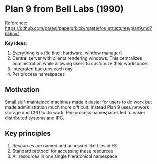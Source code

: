 # Plan 9 from Bell Labs (1990)
Reference: https://github.com/parasj/papers/blob/master/os_structures/plan9.md?plain=1

**Key ideas**:
1. Everything is a file (incl. hardware, window manager)
2. Central server with clients rendering windows. This centralizes administration while allowing users to customize their workspace.
3. Integrated backups each day
4. Per process namespaces

## Motivation
Small self-maintained machines made it easier for users to do work but made administration much more difficult. Instead Plan 9 uses network storage and CPU to do work. Per-process namespaces led to easier distributed systems and IPC.

## Key principles
1. Resources are named and accessed like files in FS
2. Standard protocol for accessing these resources
3. All resources in one single hierarchical namespace
